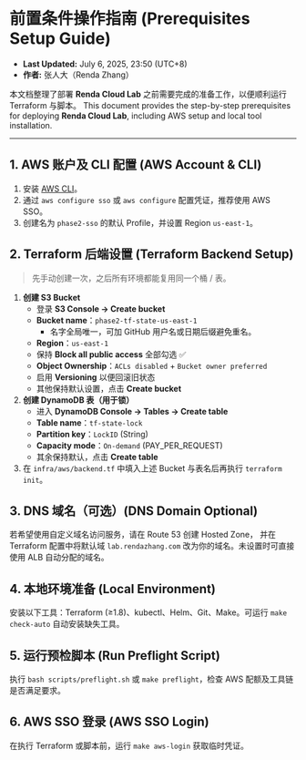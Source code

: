 # 前置条件操作指南 (Prerequisites Setup Guide)

* **Last Updated:** July 6, 2025, 23:50 (UTC+8)
* **作者:** 张人大（Renda Zhang）

本文档整理了部署 **Renda Cloud Lab** 之前需要完成的准备工作，以便顺利运行 Terraform 与脚本。
This document provides the step-by-step prerequisites for deploying **Renda Cloud Lab**, including AWS setup and local tool installation.

---

## 1. AWS 账户及 CLI 配置 (AWS Account & CLI)

1. 安装 [AWS CLI](https://docs.aws.amazon.com/cli/latest/userguide/getting-started-install.html)。
2. 通过 `aws configure sso` 或 `aws configure` 配置凭证，推荐使用 AWS SSO。
3. 创建名为 `phase2-sso` 的默认 Profile，并设置 Region `us-east-1`。

## 2. Terraform 后端设置 (Terraform Backend Setup)

> 先手动创建一次，之后所有环境都能复用同一个桶 / 表。

1. **创建 S3 Bucket**
   - 登录 **S3 Console → Create bucket**
   - **Bucket name**：`phase2-tf-state-us-east-1`
     * 名字全局唯一，可加 GitHub 用户名或日期后缀避免重名。
   - **Region**：`us-east-1`
   - 保持 **Block all public access** 全部勾选 ✅
   - **Object Ownership**：`ACLs disabled` + `Bucket owner preferred`
   - 启用 **Versioning** 以便回滚旧状态
   - 其他保持默认设置，点击 **Create bucket**
2. **创建 DynamoDB 表（用于锁）**
   - 进入 **DynamoDB Console → Tables → Create table**
   - **Table name**：`tf-state-lock`
   - **Partition key**：`LockID` (String)
   - **Capacity mode**：`On-demand` (PAY_PER_REQUEST)
   - 其余保持默认，点击 **Create table**
3. 在 `infra/aws/backend.tf` 中填入上述 Bucket 与表名后再执行 `terraform init`。

## 3. DNS 域名（可选）(DNS Domain Optional)

若希望使用自定义域名访问服务，请在 Route 53 创建 Hosted Zone，
并在 Terraform 配置中将默认域 `lab.rendazhang.com` 改为你的域名。未设置时可直接使用 ALB 自动分配的域名。

## 4. 本地环境准备 (Local Environment)

安装以下工具：Terraform (≥1.8)、kubectl、Helm、Git、Make。可运行 `make check-auto` 自动安装缺失工具。

## 5. 运行预检脚本 (Run Preflight Script)

执行 `bash scripts/preflight.sh` 或 `make preflight`，检查 AWS 配额及工具链是否满足要求。

## 6. AWS SSO 登录 (AWS SSO Login)

在执行 Terraform 或脚本前，运行 `make aws-login` 获取临时凭证。
